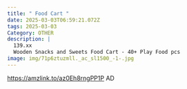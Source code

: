```yaml
---
title: " Food Cart "
date: 2025-03-03T06:59:21.072Z
tags: 2025-03-03
Category: OTHER
description: |
  139.xx
  Wooden Snacks and Sweets Food Cart - 40+ Play Food pcs
image: img/71p6ztuzmll._ac_sl1500_-1-.jpg
---
```

https://amzlink.to/az0Eh8rngPP1P
AD